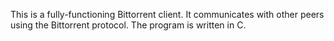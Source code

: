 This is a fully-functioning Bittorrent client. It communicates with other peers using the Bittorrent protocol. The program is written in C. 
